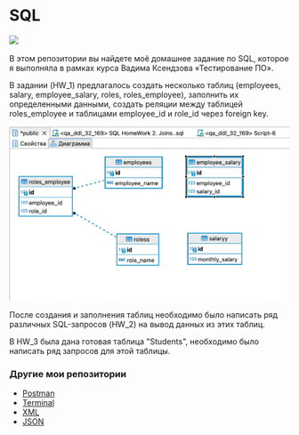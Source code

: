 # SQL
![](https://lh3.googleusercontent.com/-v5LSZJbYI7E/YFdIchHdrnI/AAAAAAAAml0/hAwPRbMOpmEtd-0VA27zB4GS9O0a2kUzQCLcBGAsYHQ/image.png)

В этом репозитории вы найдете моё домашнее задание по SQL, которое я выполняла в рамках курса Вадима Ксендзова «Тестирование ПО». 

В задании (HW_1) предлагалось создать несколько таблиц (employees, salary, employee_salary, roles, roles_employee), заполнить их определенными данными, создать реляции между таблицей roles_employee и таблицами employee_id и role_id через foreign key. 

![](https://github.com/Sawa-solo/SQL/blob/9e8109ffa2fd7590ada5ff52eaa6f17f8da5f793/screen/table%20relation.jpg)

После создания и заполнения таблиц необходимо было написать ряд различных SQL-запросов (HW_2) на вывод данных из этих таблиц.

В HW_3 была дана готовая таблица "Students", необходимо было написать ряд запросов для этой таблицы.


### Другие мои репозитории
* [Postman](https://github.com/Sawa-solo/Postman.git)
* [Terminal](https://github.com/Sawa-solo/Terminal.git)
* [XML](https://github.com/Sawa-solo/XML.git)
* [JSON](https://github.com/Sawa-solo/JSON.git)
